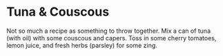 # Tuna & Couscous

Not so much a recipe as something to throw together. Mix a can of tuna (with oil) with some couscous and capers. Toss in some cherry tomatoes, lemon juice, and fresh herbs (parsley) for some zing.
